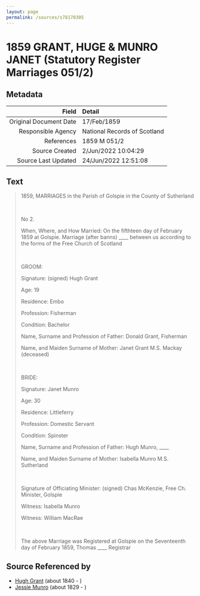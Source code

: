 ```yaml
---
layout: page
permalink: /sources/s78170305
---
```


# 1859 GRANT, HUGE & MUNRO JANET (Statutory Register Marriages 051/2)

## Metadata

Field | Detail
---:|:---
Original Document Date | 17/Feb/1859
Responsible Agency | National Records of Scotland
References | 1859 M 051/2
Source Created | 2/Jun/2022 10:04:29
Source Last Updated | 24/Jun/2022 12:51:08

## Text

> 1859, MARRIAGES in the Parish of Golspie in the County of Sutherland
>
> <br/>
>
> No 2.
>
> When, Where, and How Married: On the fifthteen day of February 1859 at Golspie. Marriage (after banns) ____ between us according to the forms of the Free Church of Scotland
>
> <br/>
>
> GROOM:
>
> Signature: (signed) Hugh Grant
>
> Age: 19
>
> Residence: Embo
>
> Profession: Fisherman
>
> Condition: Bachelor
>
> Name, Surname and Profession of Father: Donald Grant, Fisherman
>
> Name, and Maiden Surname of Mother: Janet Grant M.S. Mackay (deceased)
>
> <br/>
>
> BRIDE:
>
> Signature: Janet Munro
>
> Age: 30
>
> Residence: Littleferry
>
> Profession: Domestic Servant
>
> Condition: Spinster
>
> Name, Surname and Profession of Father: Hugh Munro, ____
>
> Name, and Maiden Surname of Mother: Isabella Munro M.S. Sutherland
>
> <br/>
>
> Signature of Officiating Minister: (signed) Chas McKenzie, Free Ch. Minister, Golspie
>
> Witness: Isabella Munro
>
> Witness: William MacRae
>
> <br/>
>
> The above Marriage was Registered at Golspie on the Seventeenth day of February 1859, Thomas ____ Registrar
>

## Source Referenced by

* [Hugh Grant](../people/@34164542@-hugh-grant-b1840-d.md) (about 1840 - )
* [Jessie Munro](../people/@41510480@-jessie-munro-b1829-d.md) (about 1829 - )
